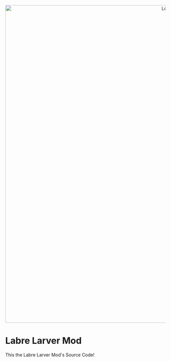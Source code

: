 <a href="https://courses.kaupenjoe.net/p/modding-by-kaupenjoe-forge-modding-for-minecraft-1-21-x" target="_blank">
<p align="center">
<img src="https://kaupenjoe.net/files/General/Minecraft/Modding/Course/forge-121x-course-image.jpg" alt="Logo" width="1000"/> 
</p></a>

# Labre Larver Mod
This the Labre Larver Mod's Source Code!